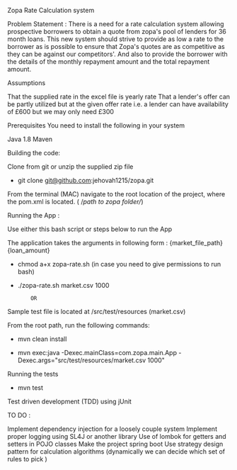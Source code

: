 Zopa Rate Calculation system

Problem Statement :
There is a need for a rate calculation system allowing prospective borrowers to obtain a quote from zopa's pool of lenders for 36 month loans.
This new system should strive to provide as low a rate to the borrower as is possible to ensure that Zopa's quotes are as competitive as they can be against our competitors'.
And also to provide the borrower with the details of the monthly repayment amount and the total repayment amount.

Assumptions

That the supplied rate in the excel file is yearly rate
That a lender's offer can be partly utilized but at the given offer rate i.e. a lender can have availability of £600 but we may only need £300

Prerequisites
You need to install the following in your system

Java 1.8 
Maven 

Building the code:

Clone from git or unzip the supplied zip file  

 * git clone git@github.com:jehovah1215/zopa.git 

From the terminal (MAC) navigate to the root location of the project, where the pom.xml is located.
  ( /*path to zopa folder/*)
  

Running the App :

Use either this bash script or steps below to run the App

The application takes the arguments in following form :
  {market_file_path} {loan_amount} 
  
*	 chmod a+x zopa-rate.sh   (in case you need to give permissions to run bash)
*  	./zopa-rate.sh market.csv 1000  

  			OR

Sample test file is located at /src/test/resources (market.csv)

 From the root path, run the following commands:

* mvn clean install

*  mvn exec:java -Dexec.mainClass=com.zopa.main.App -Dexec.args="src/test/resources/market.csv 1000"

Running the tests

*  mvn test

Test driven development (TDD) using jUnit

TO DO :

Implement dependency injection for a loosely couple system
Implement proper logging using SL4J or another library 
Use of lombok for getters and setters in POJO classes
Make the project spring boot 
Use strategy design pattern for calculation algorithms (dynamically we can decide which set of rules to pick )
